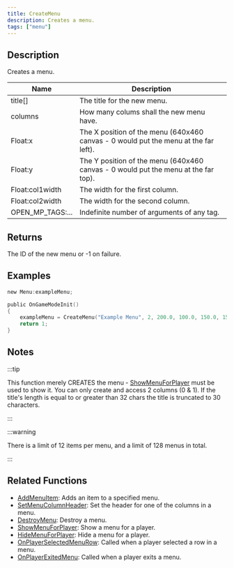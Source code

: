```yaml
---
title: CreateMenu
description: Creates a menu.
tags: ["menu"]
---
```


## Description

Creates a menu.

| Name             | Description                                                                         |
|------------------|-------------------------------------------------------------------------------------|
| title[]          | The title for the new menu.                                                         |
| columns          | How many colums shall the new menu have.                                            |
| Float:x          | The X position of the menu (640x460 canvas - 0 would put the menu at the far left). |
| Float:y          | The Y position of the menu (640x460 canvas - 0 would put the menu at the far top).  |
| Float:col1width  | The width for the first column.                                                     |
| Float:col2width  | The width for the second column.                                                    |
| OPEN_MP_TAGS:... | Indefinite number of arguments of any tag.                                          |

## Returns

The ID of the new menu or -1 on failure.

## Examples

```c
new Menu:exampleMenu;

public OnGameModeInit()
{
    exampleMenu = CreateMenu("Example Menu", 2, 200.0, 100.0, 150.0, 150.0);
    return 1;
}
```

## Notes

:::tip

This function merely CREATES the menu - [ShowMenuForPlayer](ShowMenuForPlayer) must be used to show it. You can only create and access 2 columns (0 & 1). If the title's length is equal to or greater than 32 chars the title is truncated to 30 characters.

:::

:::warning

There is a limit of 12 items per menu, and a limit of 128 menus in total.

:::

## Related Functions

- [AddMenuItem](AddMenuItem): Adds an item to a specified menu.
- [SetMenuColumnHeader](SetMenuColumnHeader): Set the header for one of the columns in a menu.
- [DestroyMenu](DestroyMenu): Destroy a menu.
- [ShowMenuForPlayer](ShowMenuForPlayer): Show a menu for a player.
- [HideMenuForPlayer](HideMenuForPlayer): Hide a menu for a player.
- [OnPlayerSelectedMenuRow](../callbacks/OnPlayerSelectedMenuRow): Called when a player selected a row in a menu.
- [OnPlayerExitedMenu](../callbacks/OnPlayerExitedMenu): Called when a player exits a menu.
